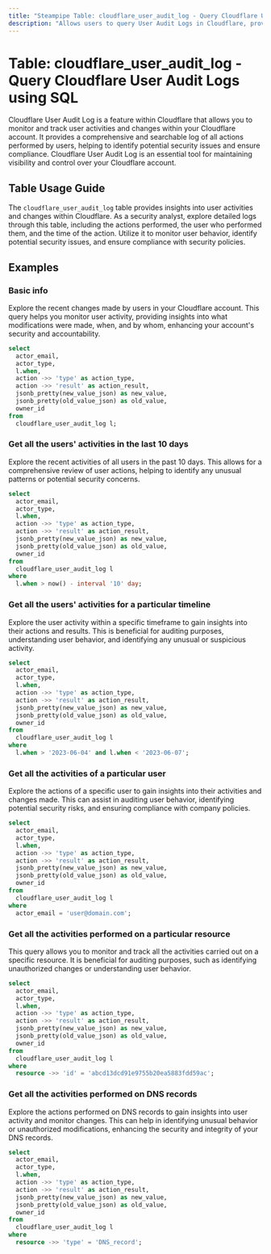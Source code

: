 ```yaml
---
title: "Steampipe Table: cloudflare_user_audit_log - Query Cloudflare User Audit Logs using SQL"
description: "Allows users to query User Audit Logs in Cloudflare, providing insights into user activities, changes made, and potential security issues."
---
```


# Table: cloudflare_user_audit_log - Query Cloudflare User Audit Logs using SQL

Cloudflare User Audit Log is a feature within Cloudflare that allows you to monitor and track user activities and changes within your Cloudflare account. It provides a comprehensive and searchable log of all actions performed by users, helping to identify potential security issues and ensure compliance. Cloudflare User Audit Log is an essential tool for maintaining visibility and control over your Cloudflare account.

## Table Usage Guide

The `cloudflare_user_audit_log` table provides insights into user activities and changes within Cloudflare. As a security analyst, explore detailed logs through this table, including the actions performed, the user who performed them, and the time of the action. Utilize it to monitor user behavior, identify potential security issues, and ensure compliance with security policies.

## Examples

### Basic info
Explore the recent changes made by users in your Cloudflare account. This query helps you monitor user activity, providing insights into what modifications were made, when, and by whom, enhancing your account's security and accountability.

```sql
select
  actor_email,
  actor_type,
  l.when,
  action ->> 'type' as action_type,
  action ->> 'result' as action_result,
  jsonb_pretty(new_value_json) as new_value,
  jsonb_pretty(old_value_json) as old_value,
  owner_id
from
  cloudflare_user_audit_log l;
```

### Get all the users' activities in the last 10 days
Explore the recent activities of all users in the past 10 days. This allows for a comprehensive review of user actions, helping to identify any unusual patterns or potential security concerns.

```sql
select
  actor_email,
  actor_type,
  l.when,
  action ->> 'type' as action_type,
  action ->> 'result' as action_result,
  jsonb_pretty(new_value_json) as new_value,
  jsonb_pretty(old_value_json) as old_value,
  owner_id
from
  cloudflare_user_audit_log l
where
  l.when > now() - interval '10' day;
```

### Get all the users' activities for a particular timeline
Explore the user activity within a specific timeframe to gain insights into their actions and results. This is beneficial for auditing purposes, understanding user behavior, and identifying any unusual or suspicious activity.

```sql
select
  actor_email,
  actor_type,
  l.when,
  action ->> 'type' as action_type,
  action ->> 'result' as action_result,
  jsonb_pretty(new_value_json) as new_value,
  jsonb_pretty(old_value_json) as old_value,
  owner_id
from
  cloudflare_user_audit_log l
where
  l.when > '2023-06-04' and l.when < '2023-06-07';
```

### Get all the activities of a particular user
Explore the actions of a specific user to gain insights into their activities and changes made. This can assist in auditing user behavior, identifying potential security risks, and ensuring compliance with company policies.

```sql
select
  actor_email,
  actor_type,
  l.when,
  action ->> 'type' as action_type,
  action ->> 'result' as action_result,
  jsonb_pretty(new_value_json) as new_value,
  jsonb_pretty(old_value_json) as old_value,
  owner_id
from
  cloudflare_user_audit_log l
where
  actor_email = 'user@domain.com';
```

### Get all the activities performed on a particular resource
This query allows you to monitor and track all the activities carried out on a specific resource. It is beneficial for auditing purposes, such as identifying unauthorized changes or understanding user behavior.

```sql
select
  actor_email,
  actor_type,
  l.when,
  action ->> 'type' as action_type,
  action ->> 'result' as action_result,
  jsonb_pretty(new_value_json) as new_value,
  jsonb_pretty(old_value_json) as old_value,
  owner_id
from
  cloudflare_user_audit_log l
where
  resource ->> 'id' = 'abcd13dcd91e9755b20ea5883fdd59ac';
```

### Get all the activities performed on DNS records
Explore the actions performed on DNS records to gain insights into user activity and monitor changes. This can help in identifying unusual behavior or unauthorized modifications, enhancing the security and integrity of your DNS records.

```sql
select
  actor_email,
  actor_type,
  l.when,
  action ->> 'type' as action_type,
  action ->> 'result' as action_result,
  jsonb_pretty(new_value_json) as new_value,
  jsonb_pretty(old_value_json) as old_value,
  owner_id
from
  cloudflare_user_audit_log l
where
  resource ->> 'type' = 'DNS_record';
```